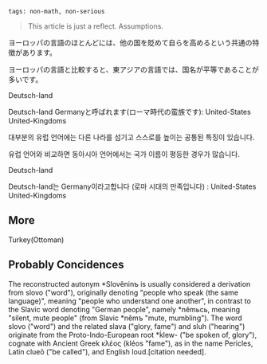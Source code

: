 ```
tags: non-math, non-serious
```
> This article is just a reflect. Assumptions.

ヨーロッパの言語のほとんどには、他の国を貶めて自らを高めるという共通の特徴があります。

ヨーロッパの言語と比較すると、東アジアの言語では、国名が平等であることが多いです。

Deutsch-land

Deutsch-land Germanyと呼ばれます(ローマ時代の蛮族です):
United-States
United-Kingdoms

대부분의 유럽 언어에는 다른 나라를 섬기고 스스로를 높이는 공통된 특징이 있습니다.

유럽 ​​언어와 비교하면 동아시아 언어에서는 국가 이름이 평등한 경우가 많습니다.

Deutsch-land

Deutsch-land는 Germany이라고합니다 (로마 시대의 만족입니다) :
United-States
United-Kingdoms

## More

Turkey(Ottoman)

## Probably Concidences

The reconstructed autonym *Slověninъ is usually considered a derivation from slovo ("word"), originally denoting "people who speak (the same language)", meaning "people who understand one another", in contrast to the Slavic word denoting "German people", namely *němьcь, meaning "silent, mute people" (from Slavic *němъ "mute, mumbling"). The word slovo ("word") and the related slava ("glory, fame") and sluh ("hearing") originate from the Proto-Indo-European root *ḱlew- ("be spoken of, glory"), cognate with Ancient Greek κλέος (kléos "fame"), as in the name Pericles, Latin clueō ("be called"), and English loud.[citation needed].